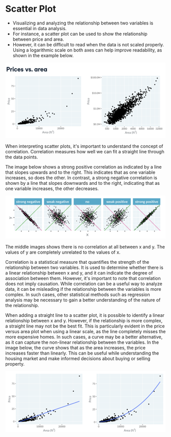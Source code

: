 # Scatter Plot

- Visualizing and analyzing the relationship between two variables is essential in data analysis.
- For instance, a scatter plot can be used to show the relationship between price and area.
- However, it can be difficult to read when the data is not scaled properly. Using a logarithmic scale on both axes can help improve readability, as shown in the example below.

![Scatter%20Plot%20596001ca41cc4517bc8edc600cc8baf2/Screenshot_2023-03-08_at_9.14.19_AM.png](Scatter%20Plot%20596001ca41cc4517bc8edc600cc8baf2/Screenshot_2023-03-08_at_9.14.19_AM.png)

When interpreting scatter plots, it's important to understand the concept of correlation. Correlation measures how well we can fit a straight line through the data points.

The image below shows a strong positive correlation as indicated by a line that slopes upwards and to the right. This indicates that as one variable increases, so does the other. In contrast, a strong negative correlation is shown by a line that slopes downwards and to the right, indicating that as one variable increases, the other decreases.

![Screenshot 2023-03-08 at 9.18.33 AM.png](Scatter%20Plot%20596001ca41cc4517bc8edc600cc8baf2/Screenshot_2023-03-08_at_9.18.33_AM.png)

The middle images shows there is no correlation at all between x and y. The values of y are completely unrelated to the values of x.

Correlation is a statistical measure that quantifies the strength of the relationship between two variables. It is used to determine whether there is a linear relationship between x and y, and it can indicate the degree of association between them. However, it's important to note that correlation does not imply causation. While correlation can be a useful way to analyze data, it can be misleading if the relationship between the variables is more complex. In such cases, other statistical methods such as regression analysis may be necessary to gain a better understanding of the nature of the relationship.

When adding a straight line to a scatter plot, it is possible to identify a linear relationship between x and y. However, if the relationship is more complex, a straight line may not be the best fit. This is particularly evident in the price versus area plot when using a linear scale, as the line completely misses the more expensive homes. In such cases, a curve may be a better alternative, as it can capture the non-linear relationship between the variables. In the image below, the curve shows that as the area increases, the price increases faster than linearly. This can be useful while understanding the housing market and make informed decisions about buying or selling property.

![Screenshot 2023-03-08 at 9.40.09 AM.png](Scatter%20Plot%20596001ca41cc4517bc8edc600cc8baf2/Screenshot_2023-03-08_at_9.40.09_AM.png)